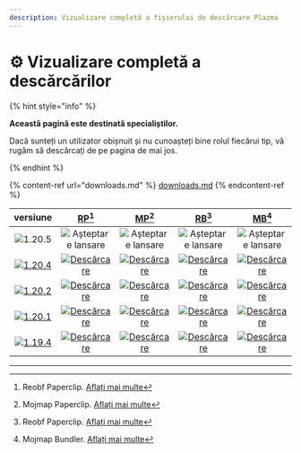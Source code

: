 ```yaml
---
description: Vizualizare completă a fișierului de descărcare Plazma
---
```


# ⚙️ Vizualizare completă a descărcărilor

{% hint style="info" %}

**Această pagină este destinată specialiștilor.**

Dacă sunteți un utilizator obișnuit și nu cunoașteți bine rolul fiecărui tip,
vă rugăm să descărcați de pe pagina de mai jos.

{% endhint %}

{% content-ref url="downloads.md" %}
[downloads.md](downloads.md)
{% endcontent-ref %}

[wtr]: https://badge.plazmamc.org/0/Așteptare%20pentru%20eliberare

|                                      versiune                                     |                                [RP](#user-content-fn-1)[^1]                                |                                [MP](#user-content-fn-2)[^2]                                |                                [RB](#user-content-fn-3)[^3]                                |                                [MB](#user-content-fn-4)[^4]                                |
| :-------------------------------------------------------------------------------: | :----------------------------------------------------------------------------------------: | :----------------------------------------------------------------------------------------: | :----------------------------------------------------------------------------------------: | :----------------------------------------------------------------------------------------: |
|                   ![1.20.5](https://badge.plazmamc.org/0/1.20.5)                  |                                  ![Așteptare lansare][wtr]                                 |                                  ![Așteptare lansare][wtr]                                 |                                  ![Așteptare lansare][wtr]                                 |                                  ![Așteptare lansare][wtr]                                 |
| [![1.20.4](https://badge.plazmamc.org/2/1.20.4)](https://git.plazmamc.org/1.20.4) | [![Descărcare](https://badge.plazmamc.org/1/Descărcare)](https://dl.plazmamc.org/1.20.4/0) | [![Descărcare](https://badge.plazmamc.org/1/Descărcare)](https://dl.plazmamc.org/1.20.4/1) | [![Descărcare](https://badge.plazmamc.org/1/Descărcare)](https://dl.plazmamc.org/1.20.4/2) | [![Descărcare](https://badge.plazmamc.org/1/Descărcare)](https://dl.plazmamc.org/1.20.4/3) |
| [![1.20.2](https://badge.plazmamc.org/6/1.20.2)](https://git.plazmamc.org/1.20.2) | [![Descărcare](https://badge.plazmamc.org/1/Descărcare)](https://dl.plazmamc.org/1.20.2/0) | [![Descărcare](https://badge.plazmamc.org/1/Descărcare)](https://dl.plazmamc.org/1.20.2/1) | [![Descărcare](https://badge.plazmamc.org/1/Descărcare)](https://dl.plazmamc.org/1.20.2/2) | [![Descărcare](https://badge.plazmamc.org/1/Descărcare)](https://dl.plazmamc.org/1.20.2/3) |
| [![1.20.1](https://badge.plazmamc.org/4/1.20.1)](https://git.plazmamc.org/1.20.1) | [![Descărcare](https://badge.plazmamc.org/1/Descărcare)](https://dl.plazmamc.org/1.20.1/0) | [![Descărcare](https://badge.plazmamc.org/1/Descărcare)](https://dl.plazmamc.org/1.20.1/1) | [![Descărcare](https://badge.plazmamc.org/1/Descărcare)](https://dl.plazmamc.org/1.20.1/2) | [![Descărcare](https://badge.plazmamc.org/1/Descărcare)](https://dl.plazmamc.org/1.20.1/3) |
| [![1.19.4](https://badge.plazmamc.org/4/1.19.4)](https://git.plazmamc.org/1.19.4) | [![Descărcare](https://badge.plazmamc.org/1/Descărcare)](https://dl.plazmamc.org/1.19.4/0) | [![Descărcare](https://badge.plazmamc.org/1/Descărcare)](https://dl.plazmamc.org/1.19.4/1) | [![Descărcare](https://badge.plazmamc.org/1/Descărcare)](https://dl.plazmamc.org/1.19.4/2) | [![Descărcare](https://badge.plazmamc.org/1/Descărcare)](https://dl.plazmamc.org/1.19.4/3) |

***

[^1]: Reobf Paperclip. [Aflați mai multe](../administration/getting-started#id-2)

[^2]: Mojmap Paperclip. [Aflați mai multe](../administration/getting-started#id-2)

[^3]: Reobf Paperclip. [Aflați mai multe](../administration/getting-started#id-2)

[^4]: Mojmap Bundler. [Aflați mai multe](../administration/getting-started#id-2)
